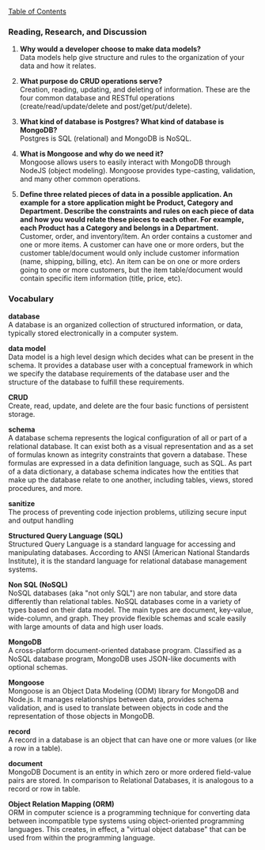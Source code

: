 [Table of Contents](https://github.com/logantscott/june2020_reading)

### Reading, Research, and Discussion
1. **Why would a developer choose to make data models?**  
Data models help give structure and rules to the organization of your data and how it relates. 

1. **What purpose do CRUD operations serve?**  
Creation, reading, updating, and deleting of information. These are the four common database and RESTful operations (create/read/update/delete and post/get/put/delete). 

1. **What kind of database is Postgres? What kind of database is MongoDB?**  
Postgres is SQL (relational) and MongoDB is NoSQL.

1. **What is Mongoose and why do we need it?**  
Mongoose allows users to easily interact with MongoDB through NodeJS (object modeling). Mongoose provides type-casting, validation, and many other common operations.

1. **Define three related pieces of data in a possible application. An example for a store application might be Product, Category and Department. Describe the constraints and rules on each piece of data and how you would relate these pieces to each other. For example, each Product has a Category and belongs in a Department.**  
Customer, order, and inventory/item. An order contains a customer and one or more items. A customer can have one or more orders, but the customer table/document would only include customer information (name, shipping, billing, etc). An item can be on one or more orders going to one or more customers, but the item table/document would contain specific item information (title, price, etc). 


### Vocabulary
**database**  
A database is an organized collection of structured information, or data, typically stored electronically in a computer system.

**data model**  
Data model is a high level design which decides what can be present in the schema. It provides a database user with a conceptual framework in which we specify the database requirements of the database user and the structure of the database to fulfill these requirements.

**CRUD**  
Create, read, update, and delete are the four basic functions of persistent storage.

**schema**  
A database schema represents the logical configuration of all or part of a relational database. It can exist both as a visual representation and as a set of formulas known as integrity constraints that govern a database. These formulas are expressed in a data definition language, such as SQL. As part of a data dictionary, a database schema indicates how the entities that make up the database relate to one another, including tables, views, stored procedures, and more. 

**sanitize**  
The process of preventing code injection problems, utilizing secure input and output handling

**Structured Query Language (SQL)**  
Structured Query Language is a standard language for accessing and manipulating databases. According to ANSI (American National Standards Institute), it is the standard language for relational database management systems.

**Non SQL (NoSQL)**  
NoSQL databases (aka "not only SQL") are non tabular, and store data differently than relational tables. NoSQL databases come in a variety of types based on their data model. The main types are document, key-value, wide-column, and graph. They provide flexible schemas and scale easily with large amounts of data and high user loads.

**MongoDB**  
A cross-platform document-oriented database program. Classified as a NoSQL database program, MongoDB uses JSON-like documents with optional schemas.

**Mongoose**  
Mongoose is an Object Data Modeling (ODM) library for MongoDB and Node.js. It manages relationships between data, provides schema validation, and is used to translate between objects in code and the representation of those objects in MongoDB.

**record**  
A record in a database is an object that can have one or more values (or like a row in a table).

**document**  
MongoDB Document is an entity in which zero or more ordered field-value pairs are stored. In comparison to Relational Databases, it is analogous to a record or row in table.

**Object Relation Mapping (ORM)**  
ORM in computer science is a programming technique for converting data between incompatible type systems using object-oriented programming languages. This creates, in effect, a "virtual object database" that can be used from within the programming language.
